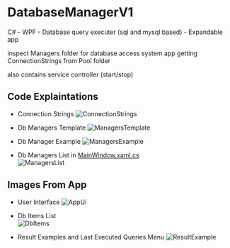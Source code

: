 # DatabaseManagerV1
C# - WPF - Database query executer (sql and mysql based) - Expandable app

inspect Managers folder for database access system
app getting ConnectionStrings from Pool folder

also contains service controller (start/stop)

## Code Explaintations
- Connection Strings
![ConnectionStrings](https://github.com/REFUPANKER/DatabaseManagerV1/assets/68808212/722d343c-fee7-4851-8620-5e376763fc18)
- Db Managers Template
![ManagersTemplate](https://github.com/REFUPANKER/DatabaseManagerV1/assets/68808212/c6fa1be7-6909-4166-bb36-7c9a3ff8051e)

- Db Manager Example
![ManagersExample](https://github.com/REFUPANKER/DatabaseManagerV1/assets/68808212/74eb4290-9e4a-4177-a075-15e224d86d6e)

- Db Managers List in [MainWindow.xaml.cs](https://github.com/REFUPANKER/DatabaseManagerV1/blob/8e9c52d803ca648d329eebfb65532c3ef16aabf2/DatabaseManagerV1/MainWindow.xaml.cs#L58)  
![ManagersList](https://github.com/REFUPANKER/DatabaseManagerV1/assets/68808212/320f0c55-dc24-45a6-9c7c-4d192d6d5cd7)


## Images From App
- User Interface
![AppUi](https://github.com/REFUPANKER/DatabaseManagerV1/assets/68808212/b55c560f-a5f6-47fc-91fb-caa46e1e874e)

- Db Items List  
![DbItems](https://github.com/REFUPANKER/DatabaseManagerV1/assets/68808212/8ac73a57-9d0f-44ad-8aaf-eaf8f4260be6)

- Result Examples and Last Executed Queries Menu
![ResultExample](https://github.com/REFUPANKER/DatabaseManagerV1/assets/68808212/c215c58b-f1c1-4a72-9a85-81c18fbee1dd)


